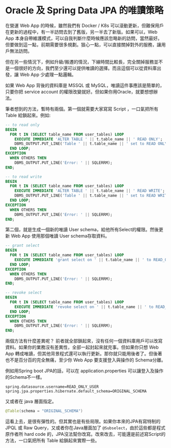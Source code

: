 # Oracle 及 Spring Data JPA 的唯讀策略

在營運 Web App 的時候，雖然我們有 Docker / K8s 可以滾動更新，但難保用戶在更新的過程中，有一半訪問去到了舊版，另一半去了新版。如果可以，Web App 本身自帶維護模式，可以自我判斷什麼時候應該忽略新的訪問，當然最好。但要做到這一點，前期需要很多規劃。狠心一點，可以直接關掉對外的服務，讓用戶無法訪問。

但在另一些情況下，例如升級/搬遷的情況，下線時間比較長，完全關掉服務並不是一個很好的方向，我們至少還可以提供唯讀的選擇。而且這個可以從資料庫出發，讓 Web App 少處理一點邏輯。

如果 Web App 背後的資料庫是 MSSQL 或 MySQL，唯讀這件事應該是簡單的，只要你把 service account 的權限改變就好。但如果你用Oracle，就要想想辦法。

筆者想到的方法，暫時有兩個。第一個就需要大家寫寫 Script ，一口氣把所有 Table 給鎖起來。例如:

```sql
-- to read only
BEGIN
  FOR t IN (SELECT table_name FROM user_tables) LOOP
    EXECUTE IMMEDIATE 'ALTER TABLE ' || t.table_name || ' READ ONLY';
    DBMS_OUTPUT.PUT_LINE('Table ' || t.table_name || ' set to READ ONLY.');
  END LOOP;
EXCEPTION
  WHEN OTHERS THEN
    DBMS_OUTPUT.PUT_LINE('Error: ' || SQLERRM);
END;

-- to read write
BEGIN
  FOR t IN (SELECT table_name FROM user_tables) LOOP
    EXECUTE IMMEDIATE 'ALTER TABLE ' || t.table_name || ' READ WRITE';
    DBMS_OUTPUT.PUT_LINE('Table ' || t.table_name || ' set to READ WRITE.');
  END LOOP;
EXCEPTION
  WHEN OTHERS THEN
    DBMS_OUTPUT.PUT_LINE('Error: ' || SQLERRM);
END;
```

第二個，就是生成一個新的唯讀 User schema，給他所有Select的權限。然後更新 Web App 使用那個唯讀 User schema存取資料。

```sql
-- grant select
BEGIN
  FOR t IN (SELECT table_name FROM user_tables) LOOP
    EXECUTE IMMEDIATE 'grant select on ' || t.table_name || ' to READ_ONLY_USER';
  END LOOP;
EXCEPTION
  WHEN OTHERS THEN
    DBMS_OUTPUT.PUT_LINE('Error: ' || SQLERRM);
END;

-- revoke select
BEGIN
  FOR t IN (SELECT table_name FROM user_tables) LOOP
    EXECUTE IMMEDIATE 'revoke select on ' || t.table_name || ' to READ_ONLY_USER';
  END LOOP;
EXCEPTION
  WHEN OTHERS THEN
    DBMS_OUTPUT.PUT_LINE('Error: ' || SQLERRM);
END;
```

兩個方法有什麼差異呢？ 前者就全部鎖起來，沒有任何一個資料庫用戶可以改寫資料。如果你的業務沒有差異性，全部一起封起來就完事。但如果你只想 Web App 轉成唯讀，但其他背景程式還可以執行更新。那你就只能用後者了。但後著也不是百分百的完全無痛，至少你 Web App 要支援登入與操作的 Schema分離。

例如用Spring boot JPA的話，可以在 application.properties 可以讓登入及操作的Schema不一樣。
```
spring.datasource.username=READ_ONLY_USER
spring.jpa.properties.hibernate.default_schema=ORIGINAL_SCHEMA
```

又或者在 java 層面指定。
```java
@Table(schema = "ORIGINAL_SCHEMA")
```

這看上去，是很有彈性的。但其實也是有些局限。如果你本來的JPA有寫特制的 JPQL 或 Raw Query，又或者你在Java層面加了 `@Subselect`，由於這些都是程式原作者所 hard code 的，JPA沒法幫你改寫。改來改去，可能還是前述寫Script的方法，一口氣把所有 Table 給鎖起來實際一些。